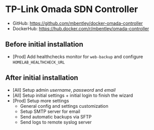 # TP-Link Omada SDN Controller

- GitHub: <https://github.com/mbentley/docker-omada-controller>
- DockerHub: <https://hub.docker.com/r/mbentley/omada-controller>

## Before initial installation

- \[Prod\] Add healthchecks monitor for `web-backup` and configure `HOMELAB_HEALTHCHECK_URL`

## After initial installation

- [All] Setup admin _username_, _password_ and _email_
- [All] Setup initial settings + initial login to finish the wizard
- \[Prod\] Setup more settings
  - General config and settings customization
  - Setup SMTP server for email
  - Send automatic backups via SFTP
  - Send logs to remote syslog server
